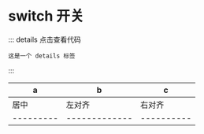 # switch 开关


::: details 点击查看代码
```
这是一个 details 标签
```
:::


|    a    |       b      |      c    |
|---------|------------- | ----------|
|   居中   |     左对齐   |   右对齐  |
|---------|------------- | ----------|
